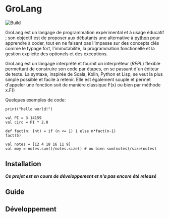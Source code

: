 # GroLang

![Build](https://github.com/hbraux/grolang/workflows/maven/badge.svg)


GroLang est un langage de programmation expérimental et à usage éducatif ; son objectif est de proposer aux débutants une 
alternative à [python](https://www.python.org/) pour apprendre à coder, tout en ne faisant pas l'impasse
sur des concepts clés comme le typage fort, l'immutabilité, la programmation fonctionelle et la gestion explicite des
optionels et des exceptions.

GroLang est un langage interprété et fournit un interpréteur (*REPL*) flexible permettant de construire son code par 
étapes, en se passant d'un éditeur de texte. La syntaxe, inspirée de Scala, Kolin, Python et Lisp, se veut la plus simple
possible et facile à retenir. Elle est également souple et permet d'appeler une fonction soit de manière classique F(x) ou 
bien par méthode x.F()

Quelques exemples de code:

```
print("hello world!")

val PI = 3.14159
val circ = PI * 2.0

def fact(n: Int) = if (n <= 1) 1 else n*fact(n-1)
fact(5)

val notes = [12 4 18 16 11 9]
val moy = notes.sum()/notes.size() # ou bien sum(notes)/size(notes)
```


## Installation

***Ce projet est en cours de développement et n'a pas encore été releasé***


## Guide



## Développement


